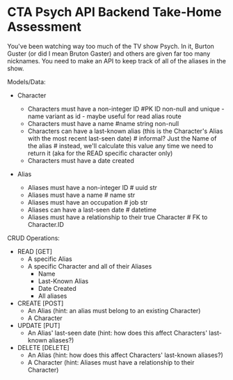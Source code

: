 # CTA Psych API Backend Take-Home Assessment
You've been watching way too much of the TV show Psych. In it, Burton Guster (or did I mean Bruton Gaster) and others are given far too many nicknames. You need to make an API to keep track of all of the aliases in the show.

Models/Data:
- Character
    - Characters must have a non-integer ID #PK ID non-null and unique - name variant as id - maybe useful for read alias route
    - Characters must have a name #name string non-null
    - Characters can have a last-known alias (this is the Character's Alias with the most recent last-seen date) # informal? Just the Name of the alias # instead, we'll calculate this value any time we need to return it (aka for the READ specific character only)
    - Characters must have a date created

- Alias
    - Aliases must have a non-integer ID # uuid str
    - Aliases must have a name # name str
    - Aliases must have an occupation # job str
    - Aliases can have a last-seen date # datetime
    - Aliases must have a relationship to their true Character # FK to Character.ID

CRUD Operations:
- READ [GET]
    - A specific Alias
    - A specific Character and all of their Aliases
        - Name
        - Last-Known Alias
        - Date Created
        - All aliases
- CREATE [POST]
    - An Alias (hint: an alias must belong to an existing Character)
    - A Character
- UPDATE [PUT]
    - An Alias' last-seen date (hint: how does this affect Characters' last-known aliases?)
- DELETE [DELETE]
    - An Alias (hint: how does this affect Characters' last-known aliases?)
    - A Character (hint: Aliases must have a relationship to their Character)